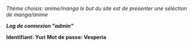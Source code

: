*Thème choisis: anime/manga*
*le but du site est de presenter une séléction de manga/anime*

___Log de connexion "admin"___

**Identifiant: Yuri**
**Mot de passe: Vesperia**